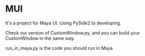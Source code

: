 # MUI

It's a project for Maya UI.
Using PySide2 to developing.

Check our version of CustomWindow.py, and you can build your CustomWindow in the same way.

run_in_maya.py is the code you should run in Maya

